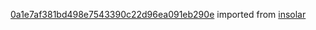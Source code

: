 [0a1e7af381bd498e7543390c22d96ea091eb290e](https://github.com/insolar/insolar/commit/0a1e7af381bd498e7543390c22d96ea091eb290e) imported from [insolar](https://github.com/insolar/insolar)
